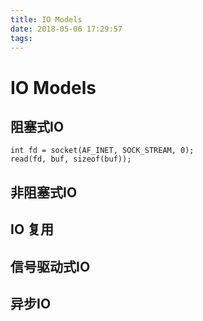 ```yaml
---
title: IO Models
date: 2018-05-06 17:29:57
tags:
---
```

# IO Models
## 阻塞式IO
    int fd = socket(AF_INET, SOCK_STREAM, 0);  
    read(fd, buf, sizeof(buf));
## 非阻塞式IO
## IO 复用
## 信号驱动式IO
## 异步IO
